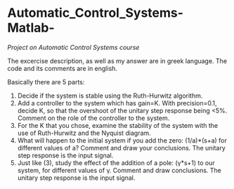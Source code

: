 # Automatic_Control_Systems-Matlab-

*Project on Automatic Control Systems course*

The excercise description, as well as my answer are in greek language. The code and its comments are in english.

Basically there are 5 parts:
1. Decide if the system is stable using the Ruth-Hurwitz algorithm.
2. Add a controller to the system which has gain=K. With precision=0.1, decide K, so that
the overshoot of the unitary step response being <5%. Comment on the role of the controller to the system.
3. For the K that you chose, examine the stability of the system with the use of Ruth-Hurwitz and the Nyquist diagram.
4. What will happen to the initial system if you add the zero: (1/a)*(s+a) for 
different values of a? Comment and draw your conclusions. The unitary step response is the input signal.
5. Just like (3), study the effect of the addition of a pole: (γ*s+1) to our system, for different values of γ. Comment and 
draw conclusions. The unitary step response is the input signal.

